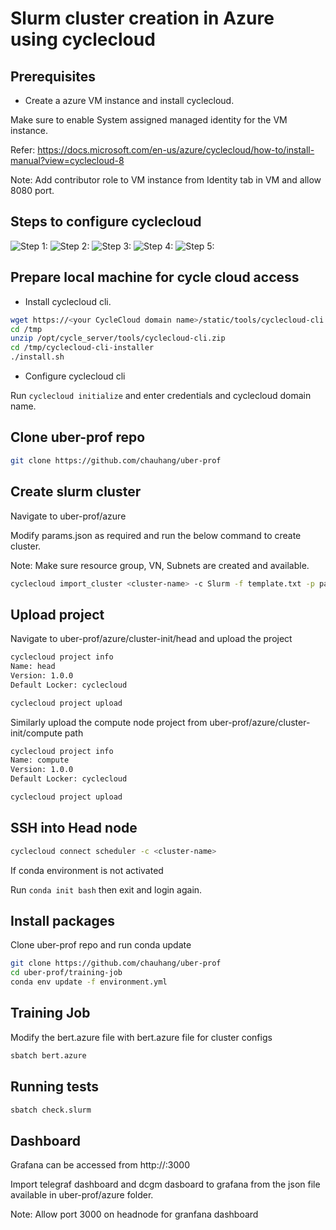 # Slurm cluster creation in Azure using cyclecloud

## Prerequisites

- Create a azure VM instance and install cyclecloud.

Make sure to enable System assigned managed identity for the VM instance.

Refer: <https://docs.microsoft.com/en-us/azure/cyclecloud/how-to/install-manual?view=cyclecloud-8>

Note: Add contributor role to VM instance from Identity tab in VM and allow 8080 port.

## Steps to configure cyclecloud

![Step 1:](./images/1.png)
![Step 2:](./images/2.png)
![Step 3:](./images/3.png)
![Step 4:](./images/4.png)
![Step 5:](./images/5.png)

## Prepare local machine for cycle cloud access

- Install cyclecloud cli.

```bash
wget https://<your CycleCloud domain name>/static/tools/cyclecloud-cli.zip
cd /tmp
unzip /opt/cycle_server/tools/cyclecloud-cli.zip
cd /tmp/cyclecloud-cli-installer
./install.sh
```

- Configure cyclecloud cli

Run `cyclecloud initialize` and enter credentials and cyclecloud domain name.

## Clone uber-prof repo

```bash
git clone https://github.com/chauhang/uber-prof
```

## Create slurm cluster

Navigate to uber-prof/azure

Modify params.json as required and run the below command to create cluster.

Note: Make sure resource group, VN, Subnets are created and available.

```bash
cyclecloud import_cluster <cluster-name> -c Slurm -f template.txt -p params.json
```

## Upload project

Navigate to uber-prof/azure/cluster-init/head and upload the project

```bash
cyclecloud project info
Name: head
Version: 1.0.0
Default Locker: cyclecloud

cyclecloud project upload
```

Similarly upload the compute node project from uber-prof/azure/cluster-init/compute path

```bash
cyclecloud project info
Name: compute
Version: 1.0.0
Default Locker: cyclecloud

cyclecloud project upload
```

## SSH into Head node

```bash
cyclecloud connect scheduler -c <cluster-name>
```

If conda environment is not activated

Run `conda init bash` then exit and login again.

## Install packages

Clone uber-prof repo and run conda update

```bash
git clone https://github.com/chauhang/uber-prof
cd uber-prof/training-job
conda env update -f environment.yml
```

## Training Job

Modify the bert.azure file with bert.azure file for cluster configs

```bash
sbatch bert.azure
```

## Running tests

```bash
sbatch check.slurm
```

## Dashboard

Grafana can be accessed from http://<Headnode-ip>:3000

Import telegraf dashboard and dcgm dasboard to grafana from the json file available in uber-prof/azure folder.

Note: Allow port 3000 on headnode for granfana dashboard

